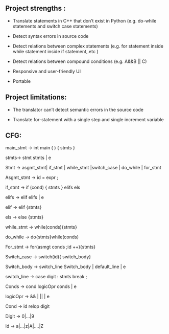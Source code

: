 
## Project strengths :

-   Translate statements in C++ that don’t exist in Python (e.g. do-while statements and switch case statements)
    
-   Detect syntax errors in source code
    
-   Detect relations between complex statements (e.g. for statement inside while statement inside if statement,.etc )
    
-   Detect relations between compound conditions (e.g. A&&B || C)
    
-   Responsive and user-friendly UI
    
-   Portable
    

## Project limitations:

-   The translator can’t detect semantic errors in the source code
    
-   Translate for-statement with a single step and single increment variable

## CFG:

main_stmt -> int main ( ) { stmts }

stmts-> stmt stmts | e

Stmt -> asgmt_stmt| if_stmt | while_stmt |switch_case | do_while | for_stmt

Asgmt_stmt -> id = expr ;

if_stmt -> if (cond) { stmts } elifs els

elifs -> elif elifs | e

elif -> elif {stmts}

els -> else {stmts}

while_stmt -> while(conds){stmts}

do_while -> do{stmts}while(conds)

For_stmt -> for(asmgt conds ;id ++){stmts}

Switch_case -> switch(id){ switch_body}

Switch_body -> switch_line Switch_body | default_line | e

switch_line -> case digit : stmts break ;

Conds -> cond logicOpr conds | e

logicOpr -> && | || | e

Cond -> id relop digit

Digit -> 0|...|9

Id -> a|...|z|A|....|Z